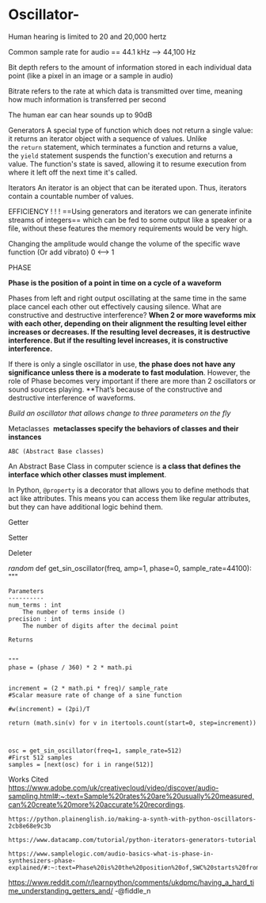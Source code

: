 # Oscillator- 
Human hearing is limited to 20 and 20,000 hertz 

Common sample rate for audio == 44.1 kHz --> 44,100 Hz 

Bit depth refers to the amount of information stored in each individual data point (like a pixel in an image or a sample in audio)

Bitrate refers to the rate at which data is transmitted over time, meaning how much information is transferred per second

The human ear can hear sounds up to 90dB

Generators
	A special type of function which does not return a single value: it returns an iterator object with a sequence of values. 
	Unlike the `return` statement, which terminates a function and returns a value, the `yield` statement suspends the function's execution and returns a value. The function's state is saved, allowing it to resume execution from where it left off the next time it's called. 

Iterators
	An iterator is an object that can be iterated upon. Thus, iterators contain a countable number of values.
	


EFFICIENCY ! ! !
==Using generators and iterators we can generate infinite streams of integers== which can be fed to some output like a speaker or a file, without these features the memory requirements would be very high.

Changing the amplitude would change the volume of the specific wave function (Or add vibrato) 0 <--> 1


PHASE

**Phase is the position of a point in time on a cycle of a waveform**

Phases from left and right output oscillating at the same time in the same place cancel each other out effectively causing silence.
	What are constructive and destructive interference? **When 2 or more waveforms mix with each other, depending on their alignment the resulting level either increases or decreases. If the resulting level decreases, it is destructive interference. But if the resulting level increases, it is constructive interference.**

If there is only a single oscillator in use, **the phase does not have any significance unless there is a moderate to fast modulation**. However, the role of Phase becomes very important if there are more than 2 oscillators or sound sources playing. **That’s because of the constructive and destructive interference of waveforms.



*Build an oscillator that allows change to three parameters on the fly*

Metaclasses 
	 **metaclasses specify the behaviors of classes and their instances**

	ABC (Abstract Base classes)

An Abstract Base Class in computer science is **a class that defines the interface which other classes must implement**.



In Python, `@property` is a decorator that allows you to define methods that act like attributes. This means you can access them like regular attributes, but they can have additional logic behind them.

Getter

Setter

Deleter

*random*
	def get_sin_oscillator(freq, amp=1, phase=0, sample_rate=44100):
    """
         
    Parameters
    ----------
    num_terms : int
        The number of terms inside ()
    precision : int
        The number of digits after the decimal point
         
    Returns 


    """
    phase = (phase / 360) * 2 * math.pi
    
    
    increment = (2 * math.pi * freq)/ sample_rate                         #Scalar measure rate of change of a sine function
                                                                              #w(increment) = (2pi)/T
   
    return (math.sin(v) for v in itertools.count(start=0, step=increment))



	osc = get_sin_oscillator(freq=1, sample_rate=512)                         #First 512 samples
	samples = [next(osc) for i in range(512)]



Works Cited
	https://www.adobe.com/uk/creativecloud/video/discover/audio-sampling.html#:~:text=Sample%20rates%20are%20usually%20measured,can%20create%20more%20accurate%20recordings.
	
	https://python.plainenglish.io/making-a-synth-with-python-oscillators-2cb8e68e9c3b

	https://www.datacamp.com/tutorial/python-iterators-generators-tutorial

	https://www.samplelogic.com/audio-basics-what-is-phase-in-synthesizers-phase-explained/#:~:text=Phase%20is%20the%20position%20of,SWC%20starts%20from%20the%20end

https://www.reddit.com/r/learnpython/comments/ukdpmc/having_a_hard_time_understanding_getters_and/ -@fiddle_n
